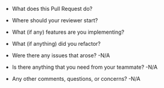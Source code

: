 - What does this Pull Request do?

- Where should your reviewer start?

- What (if any) features are you implementing?

- What (if anything) did you refactor?

- Were there any issues that arose?
-N/A

- Is there anything that you need from your teammate?
-N/A

- Any other comments, questions, or concerns?
-N/A